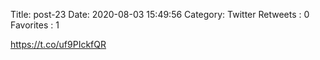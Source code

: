 Title: post-23
Date: 2020-08-03 15:49:56
Category: Twitter
Retweets : 0
Favorites : 1

https://t.co/uf9PIckfQR